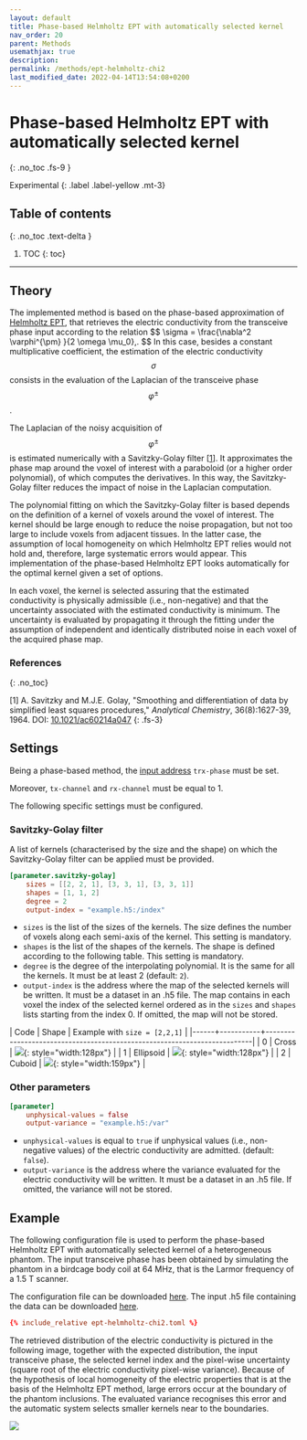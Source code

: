 ```yaml
---
layout: default
title: Phase-based Helmholtz EPT with automatically selected kernel
nav_order: 20
parent: Methods
usemathjax: true
description:
permalink: /methods/ept-helmholtz-chi2
last_modified_date: 2022-04-14T13:54:08+0200
---
```


# Phase-based Helmholtz EPT with automatically selected kernel
{: .no_toc .fs-9 }

Experimental
{: .label .label-yellow .mt-3}

## Table of contents
{: .no_toc .text-delta }

1. TOC
{: toc}

---

## Theory

The implemented method is based on the phase-based approximation of [Helmholtz EPT](/methods/ept-helmholtz), that retrieves the electric conductivity from the transceive phase input according to the relation
\$$
\sigma = \frac{\nabla^2 \varphi^{\pm} }{2 \omega \mu_0}\,.
\$$
In this case, besides a constant multiplicative coefficient, the estimation of the electric conductivity $$\sigma$$ consists in the evaluation of the Laplacian of the transceive phase $$\varphi^\pm$$.

The Laplacian of the noisy acquisition of $$\varphi^\pm$$ is estimated numerically with a Savitzky-Golay filter [[1](#references)]. It approximates the phase map around the voxel of interest with a paraboloid (or a higher order polynomial), of which computes the derivatives. In this way, the Savitzky-Golay filter reduces the impact of noise in the Laplacian computation.

The polynomial fitting on which the Savitzky-Golay filter is based depends on the definition of a kernel of voxels around the voxel of interest. The kernel should be large enough to reduce the noise propagation, but not too large to include voxels from adjacent tissues. In the latter case, the assumption of local homogeneity on which Helmholtz EPT relies would not hold and, therefore, large systematic errors would appear.
This implementation of the phase-based Helmholtz EPT looks automatically for the optimal kernel given a set of options.

In each voxel, the kernel is selected assuring that the estimated conductivity is physically admissible (i.e., non-negative) and that the uncertainty associated with the estimated conductivity is minimum. The uncertainty is evaluated by propagating it through the fitting under the assumption of independent and identically distributed noise in each voxel of the acquired phase map.

### References
{: .no_toc}

[1] A. Savitzky and M.J.E. Golay, "Smoothing and differentiation of data by simplified least squares procedures," _Analytical Chemistry_, 36(8):1627-39, 1964. DOI: [10.1021/ac60214a047](https://doi.org/10.1021/ac60214a047)
{: .fs-3}

## Settings

Being a phase-based method, the [input address](/settings#input) ```trx-phase``` must be set.

Moreover, ```tx-channel``` and ```rx-channel``` must be equal to 1.

The following specific settings must be configured.

### Savitzky-Golay filter

A list of kernels (characterised by the size and the shape) on which the Savitzky-Golay filter can be applied must be provided.

```toml
[parameter.savitzky-golay]
    sizes = [[2, 2, 1], [3, 3, 1], [3, 3, 1]]
    shapes = [1, 1, 2]
    degree = 2
    output-index = "example.h5:/index"
```

- ```sizes``` is the list of the sizes of the kernels. The size defines the number of voxels along each semi-axis of the kernel. This setting is mandatory.
- ```shapes``` is the list of the shapes of the kernels. The shape is defined according to the following table. This setting is mandatory.
- ```degree``` is the degree of the interpolating polynomial. It is the same for all the kernels. It must be at least 2 (default: ```2```).
- ```output-index``` is the address where the map of the selected kernels will be written. It must be a dataset in an .h5 file. The map contains in each voxel the index of the selected kernel ordered as in the ```sizes``` and ```shapes``` lists starting from the index 0. If omitted, the map will not be stored.

| Code | Shape     | Example with ```size = [2,2,1]```                                        |
|------+-----------+--------------------------------------------------------------------------|
| 0    | Cross     | ![](/assets/images/savitzky-golay-cross.png){: style="width:128px"}      |
| 1    | Ellipsoid | ![](/assets/images/savitzky-golay-ellipsoid.png){: style="width:128px"}  |
| 2    | Cuboid    | ![](/assets/images/savitzky-golay-cuboid.png){: style="width:159px"}     |

### Other parameters

```toml
[parameter]
    unphysical-values = false
    output-variance = "example.h5:/var"
```

- ```unphysical-values``` is equal to ```true``` if unphysical values (i.e., non-negative values) of the electric conductivity are admitted. (default: ```false```).
- ```output-variance``` is the address where the variance evaluated for the electric conductivity will be written. It must be a dataset in an .h5 file. If omitted, the variance will not be stored.

## Example

The following configuration file is used to perform the phase-based Helmholtz EPT with automatically selected kernel of a heterogeneous phantom. The input transceive phase has been obtained by simulating the phantom in a birdcage body coil at 64 MHz, that is the Larmor frequency of a 1.5 T scanner.

The configuration file can be downloaded [here](/assets/examples/ept-helmholtz-chi2.toml).
The input .h5 file containing the data can be downloaded [here](/assets/examples/heterogeneous-phantom-15t.h5).

```toml
{% include_relative ept-helmholtz-chi2.toml %}
```

The retrieved distribution of the electric conductivity is pictured in the following image, together with the expected distribution, the input transceive phase, the selected kernel index and the pixel-wise uncertainty (square root of the electric conductivity pixel-wise variance).
Because of the hypothesis of local homogeneity of the electric properties that is at the basis of the Helmholtz EPT method, large errors occur at the boundary of the phantom inclusions. The evaluated variance recognises this error and the automatic system selects smaller kernels near to the boundaries.

![](/assets/images/ept-helmholtz-chi2.png)
